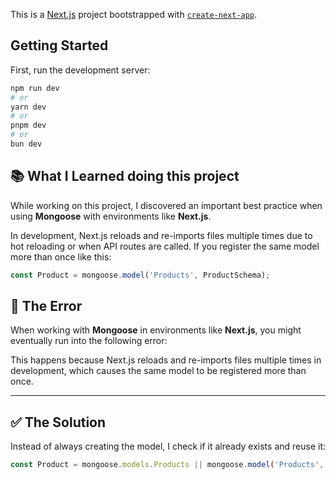 This is a [Next.js](https://nextjs.org) project bootstrapped with [`create-next-app`](https://nextjs.org/docs/app/api-reference/cli/create-next-app).

## Getting Started

First, run the development server:

```bash
npm run dev
# or
yarn dev
# or
pnpm dev
# or
bun dev
```
<!---->
<!-- Open [http://localhost:3000](http://localhost:3000) with your browser to see the result. -->
<!---->
<!-- You can start editing the page by modifying `app/page.tsx`. The page auto-updates as you edit the file. -->
<!---->
<!-- This project uses [`next/font`](https://nextjs.org/docs/app/building-your-application/optimizing/fonts) to automatically optimize and load [Geist](https://vercel.com/font), a new font family for Vercel. -->
<!---->
<!-- ## Learn More -->
<!---->
<!-- To learn more about Next.js, take a look at the following resources: -->
<!---->
<!-- - [Next.js Documentation](https://nextjs.org/docs) - learn about Next.js features and API. -->
<!-- - [Learn Next.js](https://nextjs.org/learn) - an interactive Next.js tutorial. -->
<!---->
<!-- You can check out [the Next.js GitHub repository](https://github.com/vercel/next.js) - your feedback and contributions are welcome! -->
<!---->

## 📚 What I Learned doing this project

While working on this project, I discovered an important best practice when using **Mongoose** with environments like **Next.js**.

In development, Next.js reloads and re-imports files multiple times due to hot reloading or when API routes are called.
If you register the same model more than once like this:

```js
const Product = mongoose.model('Products', ProductSchema);
``````

## 🐛 The Error

When working with **Mongoose** in environments like **Next.js**, you might eventually run into the following error:


This happens because Next.js reloads and re-imports files multiple times in development, which causes the same model to be registered more than once.

---

## ✅ The Solution

Instead of always creating the model, I check if it already exists and reuse it:

```js
const Product = mongoose.models.Products || mongoose.model('Products', ProductSchema);

